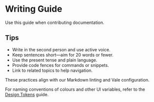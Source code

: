 # Writing Guide

Use this guide when contributing documentation.

## Tips
- Write in the second person and use active voice.
- Keep sentences short—aim for 20 words or fewer.
- Use the present tense and plain language.
- Provide code fences for commands or snippets.
- Link to related topics to help navigation.

These practices align with our Markdown linting and Vale configuration.

For naming conventions of colours and other UI variables, refer to the [Design Tokens](./design-tokens.md) guide.

